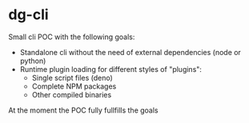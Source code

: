 # dg-cli

Small cli POC with the following goals:

- Standalone cli without the need of external dependencies (node or python)
- Runtime plugin loading for different styles of "plugins":
  - Single script files (deno)
  - Complete NPM packages
  - Other compiled binaries
  

At the moment the POC fully fullfills the goals
